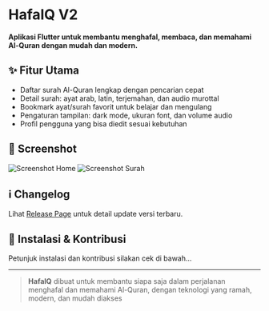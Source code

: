 # HafalQ V2

**Aplikasi Flutter untuk membantu menghafal, membaca, dan memahami Al-Quran dengan mudah dan modern.**

## ✨ Fitur Utama

- Daftar surah Al-Quran lengkap dengan pencarian cepat
- Detail surah: ayat arab, latin, terjemahan, dan audio murottal
- Bookmark ayat/surah favorit untuk belajar dan mengulang
- Pengaturan tampilan: dark mode, ukuran font, dan volume audio
- Profil pengguna yang bisa diedit sesuai kebutuhan

## 📱 Screenshot
![Screenshot Home](assets/screenshot_home.png)
![Screenshot Surah](assets/screenshot_surah.png)

## ℹ️ Changelog
Lihat [Release Page](https://github.com/mkasplanwar/HafalQ/releases) untuk detail update versi terbaru.

## 🚀 Instalasi & Kontribusi
Petunjuk instalasi dan kontribusi silakan cek di bawah...

---

> **HafalQ** dibuat untuk membantu siapa saja dalam perjalanan menghafal dan memahami Al-Quran, dengan teknologi yang ramah, modern, dan mudah diakses
